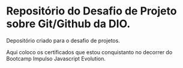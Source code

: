 # Repositório do Desafio de Projeto sobre Git/Github da DIO.

Depositório criado para o desafio de projetos.

Aqui coloco os certificados que estou conquistanto no decorrer do Bootcamp Impulso Javascript Evolution.



